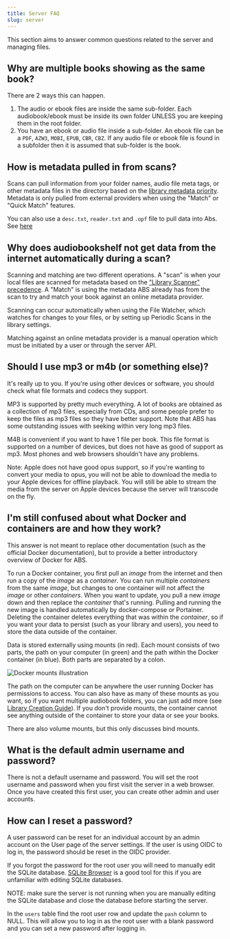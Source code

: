 ```yaml
---
title: Server FAQ
slug: server
---
```


This section aims to answer common questions related to the server and managing files.

## Why are multiple books showing as the same book?

There are 2 ways this can happen.

1. The audio or ebook files are inside the same sub-folder. Each audiobook/ebook must be inside its own folder UNLESS you are keeping them in the root folder.
2. You have an ebook or audio file inside a sub-folder. An ebook file can be a `PDF`, `AZW3`, `MOBI`, `EPUB`, `CBR`, `CBZ`. If any audio file or ebook file is found in a subfolder then it is assumed that sub-folder is the book.

## How is metadata pulled in from scans?

Scans can pull information from your folder names, audio file meta tags, or other metadata files in the directory based on the [library metadata priority](/guides/book-scanner).
Metadata is only pulled from external providers when using the "Match" or "Quick Match" features.

You can also use a `desc.txt`, `reader.txt` and `.opf` file to pull data into Abs. See [here](/docs#book-additional-metadata)

## Why does audiobookshelf not get data from the internet automatically during a scan?

Scanning and matching are two different operations. A "scan" is when your local files are scanned for metadata based on the ["Library Scanner" precedence](/guides/book-scanner). A "Match" is using the metadata ABS already has from the scan to try and match your book against an online metadata provider.

Scanning can occur automatically when using the File Watcher, which watches for changes to your files, or by setting up Periodic Scans in the library settings.

Matching against an online metadata provider is a manual operation which must be initiated by a user or through the server API.

## Should I use mp3 or m4b (or something else)?

It's really up to you.
If you're using other devices or software, you should check what file formats and codecs they support.

MP3 is supported by pretty much everything.
A lot of books are obtained as a collection of mp3 files, especially from CDs, and some people prefer to keep the files as mp3 files so they have better support.
Note that ABS has some outstanding issues with seeking within very long mp3 files.

M4B is convenient if you want to have 1 file per book.
This file format is supported on a number of devices, but does not have as good of support as mp3.
Most phones and web browsers shouldn't have any problems.

Note: Apple does not have good opus support, so if you're wanting to convert your media to opus, you will not be able to download the media to your Apple devices for offline playback.
You will still be able to stream the media from the server on Apple devices because the server will transcode on the fly.

## I'm still confused about what Docker and containers are and how they work?

This answer is not meant to replace other documentation (such as the official Docker documentation), but to provide a better introductory overview of Docker for ABS.

To run a Docker container, you first pull an _image_ from the internet and then run a copy of the _image_ as a _container_.
You can run multiple _containers_ from the same _image_, but changes to one container will not affect the _image_ or other _containers_.
When you want to update, you pull a new _image_ down and then replace the _container_ that's running. Pulling and running the new image is handled automatically by docker-compose or Portainer.
Deleting the container deletes everything that was within the _container_, so if you want your data to persist (such as your library and users), you need to store the data outside of the container.

Data is stored externally using mounts (in red).
Each mount consists of two parts, the path on your computer (in green) and the path within the Docker container (in blue).
Both parts are separated by a colon.

![Docker mounts illustration](/guides/docker_mounts/docker_mounts.png)

The path on the computer can be anywhere the user running Docker has permissions to access.
You can also have as many of these mounts as you want, so if you want multiple audiobook folders, you can just add more (see [Library Creation Guide](https://www.audiobookshelf.org/guides/library_creation)).
If you don't provide mounts, the container cannot see anything outside of the container to store your data or see your books.

There are also volume mounts, but this only discusses bind mounts.

## What is the default admin username and password?

There is not a default username and password.
You will set the root username and password when you first visit the server in a web browser.
Once you have created this first user, you can create other admin and user accounts.

## How can I reset a password?

A user password can be reset for an individual account by an admin account on the User page of the server settings.
If the user is using OIDC to log in, the password should be reset in the OIDC provider.

If you forgot the password for the root user you will need to manually edit the SQLite database.
[SQLite Browser](https://sqlitebrowser.org/) is a good tool for this if you are unfamiliar with editing SQLite databases.

NOTE: make sure the server is not running when you are manually editing the SQLite database and close the database before starting the server.

In the `users` table find the root user row and update the `pash` column to NULL.
This will allow you to log in as the root user with a blank password and you can set a new password after logging in.
